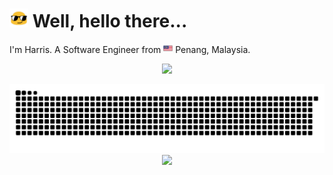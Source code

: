 # <img src="./assets/img/blob-sunglasses.gif" width="30"> Well, hello there... 

I'm Harris. A Software Engineer from <img src="./assets/img/my_square.png" width="15"> Penang, Malaysia.  

<!-- GitHub Stats -->
<!-- <p align="center">
    <img src="https://github-readme-stats.vercel.app/api?username=harrisadni&count_private=true&show_icons=true&theme=dark">
</p> -->

<!-- Skill Icons -->
<p align="center">
    <img src="https://skillicons.dev/icons?perline=8&i=js,ts,html,css,cs,php,c,cpp,java,py,nodejs,angular,react,dotnet,flask,powershell,vscode,visualstudio,arduino,gcp,mysql,firebase">
</p>

<!-- Snake Game -->
<!-- <p>
    <img src="https://raw.githubusercontent.com/harrisadni/harrisadni/snakegame-output/assets/snakegame-output/github-snake.svg">
    <img src="https://raw.githubusercontent.com/harrisadni/harrisadni/snakegame-output/assets/snakegame-output/github-snake-dark.svg">
</p> -->

<picture>
    <!-- <source media="(prefers-color-scheme: dark)" srcset="https://raw.githubusercontent.com/harrisadni/harrisadni/snakegame-output/assets/snakegame-output/github-snake-dark.svg"> -->
    <source media="(prefers-color-scheme: light)" srcset="https://raw.githubusercontent.com/harrisadni/harrisadni/snakegame-output/assets/snakegame-output/github-snake.svg">
    <img alt="github contribution grid snake animation" src="https://raw.githubusercontent.com/harrisadni/harrisadni/snakegame-output/assets/snakegame-output/github-snake.svg">
</picture>

<!-- View Counter -->
<div align="center">
  <img src="https://komarev.com/ghpvc/?username=harrisadni" width="100"/>
</div>
